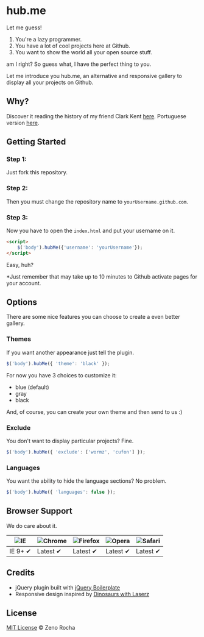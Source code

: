 # hub.me

Let me guess!

1. You're a lazy programmer.
2. You have a lot of cool projects here at Github.
3. You want to show the world all your open source stuff.

am I right? So guess what, I have the perfect thing to you.

Let me introduce you hub.me, an alternative and responsive gallery to display all your projects on Github.

## Why?

Discover it reading the history of my friend Clark Kent [here](https://gist.github.com/1385423). Portuguese version [here](https://gist.github.com/1385464).

## Getting Started

### Step 1:

Just fork this repository.

### Step 2:
Then you must change the repository name to `yourUsername.github.com`.

### Step 3:
Now you have to open the `index.html` and put your username on it.

```html
<script>
    $('body').hubMe({'username': 'yourUsername'});
</script>
```

Easy, huh?

*Just remember that may take up to 10 minutes to Github activate pages for your account.

## Options

There are some nice features you can choose to create a even better gallery.

### Themes

If you want another appearance just tell the plugin.

```js
$('body').hubMe({ 'theme': 'black' });
```

For now you have 3 choices to customize it:

* blue (default)
* gray
* black

And, of course, you can create your own theme and then send to us :)

### Exclude

You don't want to display particular projects? Fine.

```js
$('body').hubMe({ 'exclude': ['wormz', 'cufon'] });
```

### Languages

You want the ability to hide the language sections? No problem.

```js
$('body').hubMe({ 'languages': false });
```

## Browser Support

We do care about it.

![IE](https://cloud.githubusercontent.com/assets/398893/3528325/20373e76-078e-11e4-8e3a-1cb86cf506f0.png) | ![Chrome](https://cloud.githubusercontent.com/assets/398893/3528328/23bc7bc4-078e-11e4-8752-ba2809bf5cce.png) | ![Firefox](https://cloud.githubusercontent.com/assets/398893/3528329/26283ab0-078e-11e4-84d4-db2cf1009953.png) | ![Opera](https://cloud.githubusercontent.com/assets/398893/3528330/27ec9fa8-078e-11e4-95cb-709fd11dac16.png) | ![Safari](https://cloud.githubusercontent.com/assets/398893/3528331/29df8618-078e-11e4-8e3e-ed8ac738693f.png)
--- | --- | --- | --- | --- |
IE 9+ ✔ | Latest ✔ | Latest ✔ | Latest ✔ | Latest ✔ |

## Credits

* jQuery plugin built with [jQuery Boilerplate](http://jqueryboilerplate.com/)
* Responsive design inspired by [Dinosaurs with Laserz](http://dinosaurswithlaserz.com/)

## License

[MIT License](http://zenorocha.mit-license.org/) © Zeno Rocha
